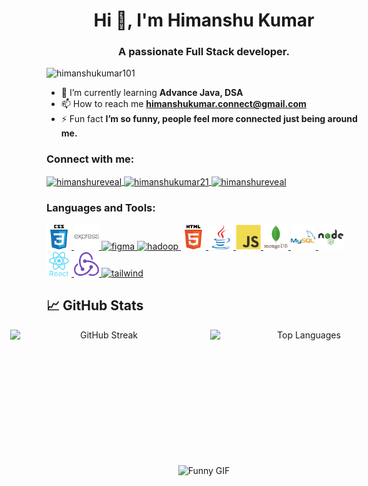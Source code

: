 <h1 align="center">Hi 👋, I'm Himanshu Kumar</h1>
<h3 align="center">A passionate Full Stack developer.</h3>

<p align="left">
  <img src="https://komarev.com/ghpvc/?username=himanshukumar101&label=Profile%20views&color=0e75b6&style=flat" alt="himanshukumar101" />
</p>

- 📖 I’m currently learning **Advance Java, DSA**
- 📫 How to reach me **himanshukumar.connect@gmail.com**
- ⚡ Fun fact **I’m so funny, people feel more connected just being around me.**

<h3 align="left">Connect with me:</h3>
<p align="left">
  <a href="https://twitter.com/himanshureveal" target="blank">
    <img align="center" src="https://raw.githubusercontent.com/rahuldkjain/github-profile-readme-generator/master/src/images/icons/Social/twitter.svg" alt="himanshureveal" height="30" width="40" />
  </a>
  <a href="https://linkedin.com/in/himanshukumar21" target="blank">
    <img align="center" src="https://raw.githubusercontent.com/rahuldkjain/github-profile-readme-generator/master/src/images/icons/Social/linked-in-alt.svg" alt="himanshukumar21" height="30" width="40" />
  </a>
  <a href="https://leetcode.com/u/himanshureveal/" target="blank">
    <img align="center" src="https://raw.githubusercontent.com/rahuldkjain/github-profile-readme-generator/master/src/images/icons/Social/leet-code.svg" alt="himanshureveal" height="30" width="40" />
  </a>
</p>

<h3 align="left">Languages and Tools:</h3>
<p align="left">
  <a href="https://www.w3schools.com/css/" target="_blank" rel="noreferrer">
    <img src="https://raw.githubusercontent.com/devicons/devicon/master/icons/css3/css3-original-wordmark.svg" alt="css3" width="40" height="40" />
  </a>
  <a href="https://expressjs.com" target="_blank" rel="noreferrer">
    <img src="https://raw.githubusercontent.com/devicons/devicon/master/icons/express/express-original-wordmark.svg" alt="express" width="40" height="40" />
  </a>
  <a href="https://www.figma.com/" target="_blank" rel="noreferrer">
    <img src="https://www.vectorlogo.zone/logos/figma/figma-icon.svg" alt="figma" width="40" height="40" />
  </a>
  <a href="https://hadoop.apache.org/" target="_blank" rel="noreferrer">
    <img src="https://www.vectorlogo.zone/logos/apache_hadoop/apache_hadoop-icon.svg" alt="hadoop" width="40" height="40" />
  </a>
  <a href="https://www.w3.org/html/" target="_blank" rel="noreferrer">
    <img src="https://raw.githubusercontent.com/devicons/devicon/master/icons/html5/html5-original-wordmark.svg" alt="html5" width="40" height="40" />
  </a>
  <a href="https://www.java.com" target="_blank" rel="noreferrer">
    <img src="https://raw.githubusercontent.com/devicons/devicon/master/icons/java/java-original.svg" alt="java" width="40" height="40" />
  </a>
  <a href="https://developer.mozilla.org/en-US/docs/Web/JavaScript" target="_blank" rel="noreferrer">
    <img src="https://raw.githubusercontent.com/devicons/devicon/master/icons/javascript/javascript-original.svg" alt="javascript" width="40" height="40" />
  </a>
  <a href="https://www.mongodb.com/" target="_blank" rel="noreferrer">
    <img src="https://raw.githubusercontent.com/devicons/devicon/master/icons/mongodb/mongodb-original-wordmark.svg" alt="mongodb" width="40" height="40" />
  </a>
  <a href="https://www.mysql.com/" target="_blank" rel="noreferrer">
    <img src="https://raw.githubusercontent.com/devicons/devicon/master/icons/mysql/mysql-original-wordmark.svg" alt="mysql" width="40" height="40" />
  </a>
  <a href="https://nodejs.org" target="_blank" rel="noreferrer">
    <img src="https://raw.githubusercontent.com/devicons/devicon/master/icons/nodejs/nodejs-original-wordmark.svg" alt="nodejs" width="40" height="40" />
  </a>
  <a href="https://reactjs.org/" target="_blank" rel="noreferrer">
    <img src="https://raw.githubusercontent.com/devicons/devicon/master/icons/react/react-original-wordmark.svg" alt="react" width="40" height="40" />
  </a>
  <a href="https://redux.js.org" target="_blank" rel="noreferrer">
    <img src="https://raw.githubusercontent.com/devicons/devicon/master/icons/redux/redux-original.svg" alt="redux" width="40" height="40" />
  </a>
  <a href="https://tailwindcss.com/" target="_blank" rel="noreferrer">
    <img src="https://www.vectorlogo.zone/logos/tailwindcss/tailwindcss-icon.svg" alt="tailwind" width="40" height="40" />
  </a>
</p>

## 📈 GitHub Stats
<div align="center" style="display: flex; justify-content: center; align-items: center; gap: 20px;">
  <img src="https://github-readme-streak-stats.herokuapp.com/?user=himanshukumar101&theme=radical&hide_border=true" alt="GitHub Streak" height="200" width="300" />
  <img src="https://github-readme-stats.vercel.app/api/top-langs?username=himanshukumar101&show_icons=true&locale=en&layout=compact&theme=radical" alt="Top Languages" height="200" width="300" />
</div>

<br clear="both">

<div align="center">
  <img height="200" src="https://media.giphy.com/media/v1.Y2lkPTc5MGI3NjExZmg5cXl6bHdlaWd0N3BmNDRoajZzdjA4bWdwczV6aWh6Y3prMnY3ayZlcD12MV9pbnRlcm5hbF9naWZfYnlfaWQmY3Q9Zw/KpACNEh8jXK2Q/giphy.gif" alt="Funny GIF" />
</div>
